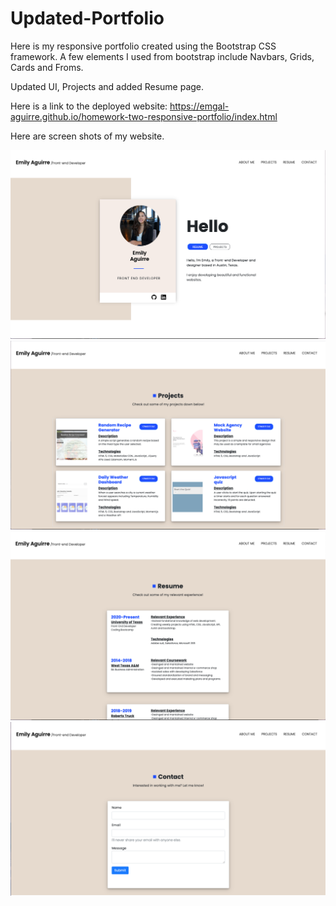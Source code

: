 
 # Updated-Portfolio

 Here is my responsive portfolio created using the Bootstrap CSS framework. 
 A few elements I used from bootstrap include Navbars, Grids, Cards and Froms.
 
 Updated UI, Projects and added Resume page.
 

 Here is a link to the deployed website: https://emgal-aguirre.github.io/homework-two-responsive-portfolio/index.html

Here are screen shots of my website. 


![ ](/Assets/photo1.png)
![ ](/Assets/photo2.png)
![ ](/Assets/photo3.png)
![ ](/Assets/photo4.png)
